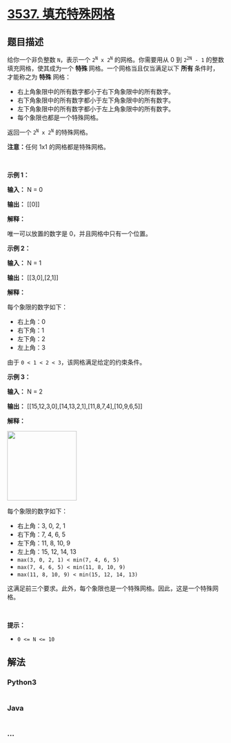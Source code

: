 # [3537. 填充特殊网格](https://leetcode.cn/problems/fill-a-special-grid)

## 题目描述

<!-- 这里写题目描述 -->

<p>给你一个非负整数 <code><font face="monospace">N</font></code>，表示一个 <code>2<sup>N</sup> x 2<sup>N</sup></code> 的网格。你需要用从 0 到 <code>2<sup>2N</sup> - 1</code> 的整数填充网格，使其成为一个&nbsp;<strong>特殊&nbsp;</strong>网格。一个网格当且仅当满足以下&nbsp;<strong>所有&nbsp;</strong>条件时，才能称之为 <strong>特殊</strong> 网格：</p>

<ul>
	<li>右上角象限中的所有数字都小于右下角象限中的所有数字。</li>
	<li>右下角象限中的所有数字都小于左下角象限中的所有数字。</li>
	<li>左下角象限中的所有数字都小于左上角象限中的所有数字。</li>
	<li>每个象限也都是一个特殊网格。</li>
</ul>

<p>返回一个&nbsp;<code>2<sup>N</sup> x 2<sup>N</sup></code>&nbsp;的特殊网格。</p>

<p><strong>注意：</strong>任何 1x1 的网格都是特殊网格。</p>

<p>&nbsp;</p>

<p><strong class="example">示例 1：</strong></p>

<div class="example-block">
<p><strong>输入：</strong> <span class="example-io">N = 0</span></p>

<p><strong>输出：</strong> <span class="example-io">[[0]]</span></p>

<p><strong>解释：</strong></p>

<p>唯一可以放置的数字是 0，并且网格中只有一个位置。</p>
</div>

<p><strong class="example">示例 2：</strong></p>

<div class="example-block">
<p><strong>输入：</strong> <span class="example-io">N = 1</span></p>

<p><strong>输出：</strong> <span class="example-io">[[3,0],[2,1]]</span></p>

<p><strong>解释：</strong></p>

<p>每个象限的数字如下：</p>

<ul>
	<li>右上角：0</li>
	<li>右下角：1</li>
	<li>左下角：2</li>
	<li>左上角：3</li>
</ul>

<p>由于 <code>0 &lt; 1 &lt; 2 &lt; 3</code>，该网格满足给定的约束条件。</p>
</div>

<p><strong class="example">示例 3：</strong></p>

<div class="example-block">
<p><strong>输入：</strong> <span class="example-io">N = 2</span></p>

<p><strong>输出：</strong> <span class="example-io">[[15,12,3,0],[14,13,2,1],[11,8,7,4],[10,9,6,5]]</span></p>

<p><strong>解释：</strong></p>

<p><img alt="" src="https://pic.leetcode.cn/1746289512-jpANZH-4123example3p1drawio.png" style="width: 161px; height: 161px;" /></p>

<p>每个象限的数字如下：</p>

<ul>
	<li>右上角：3, 0, 2, 1</li>
	<li>右下角：7, 4, 6, 5</li>
	<li>左下角：11, 8, 10, 9</li>
	<li>左上角：15, 12, 14, 13</li>
	<li><code>max(3, 0, 2, 1) &lt; min(7, 4, 6, 5)</code></li>
	<li><code>max(7, 4, 6, 5) &lt; min(11, 8, 10, 9)</code></li>
	<li><code>max(11, 8, 10, 9) &lt; min(15, 12, 14, 13)</code></li>
</ul>

<p>这满足前三个要求。此外，每个象限也是一个特殊网格。因此，这是一个特殊网格。</p>
</div>

<p>&nbsp;</p>

<p><strong>提示：</strong></p>

<ul>
	<li><code>0 &lt;= N &lt;= 10</code></li>
</ul>


## 解法

<!-- 这里可写通用的实现逻辑 -->

<!-- tabs:start -->

### **Python3**

<!-- 这里可写当前语言的特殊实现逻辑 -->

```python

```

### **Java**

<!-- 这里可写当前语言的特殊实现逻辑 -->

```java

```

### **...**

```

```

<!-- tabs:end -->
